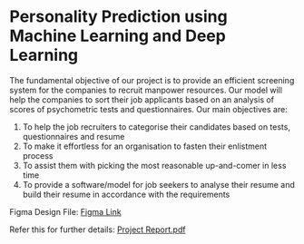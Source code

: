 # Personality Prediction using Machine Learning and Deep Learning

The fundamental objective of our project is to provide an efficient screening system for the companies to recruit manpower resources. Our model will help the companies to sort their job applicants based on an analysis of scores of psychometric tests and questionnaires. Our main objectives are:
1.	To help the job recruiters to categorise their candidates based on tests, questionnaires and resume
2.	To make it effortless for an organisation to fasten their enlistment process
3.	To assist them with picking the most reasonable up-and-comer in less time
4.	To provide a software/model for job seekers to analyse their resume and build their resume in accordance with the requirements

Figma Design File:
[Figma Link](https://www.figma.com/file/rWTOaHtSFfqcCpFoKEYk6V/College-Projects?node-id=201%3A39)

Refer this for further details:
[Project Report.pdf](https://github.com/anmolbansal7/Personality-Prediction/files/7789203/Project.Report.pdf)

